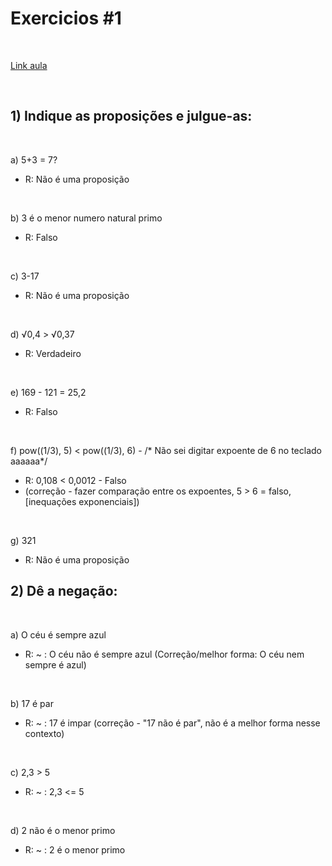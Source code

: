 # Exercicios #1
<br>
<p><a href="https://youtu.be/Ba-W7V36dFk">Link aula</a></p>
<br>

## 1) Indique as proposições e julgue-as:

<br>

a) 5+3 = 7? 
* R: Não é uma proposição

<br>

b) 3 é o menor numero natural primo 
* R: Falso

<br>

c) 3-17 
* R: Não é uma proposição

<br>

d) √0,4 > √0,37

* R: Verdadeiro

<br>

e) 169 - 121 = 25,2
* R: Falso

<br>

f) pow((1/3), 5) < pow((1/3), 6) - /* Não sei digitar expoente de 6 no teclado aaaaaa*/
* R: 0,108 < 0,0012 - Falso
* (correção - fazer comparação entre os expoentes, 5 > 6 = falso, [inequações exponenciais])

<br>

g) 321
* R: Não é uma proposição

## 2) Dê a negação:

<br>

a) O céu é sempre azul
* R: ~ : O céu não é sempre azul
  (Correção/melhor forma: O céu nem sempre é azul)
  
<br>

b) 17 é par
* R: ~ : 17 é impar
  (correção - "17 não é par", não é a melhor forma nesse contexto) 
  
<br>

c) 2,3 > 5
* R: ~ : 2,3 <= 5

<br>

d) 2 não é o menor primo
* R: ~ : 2 é o menor primo



